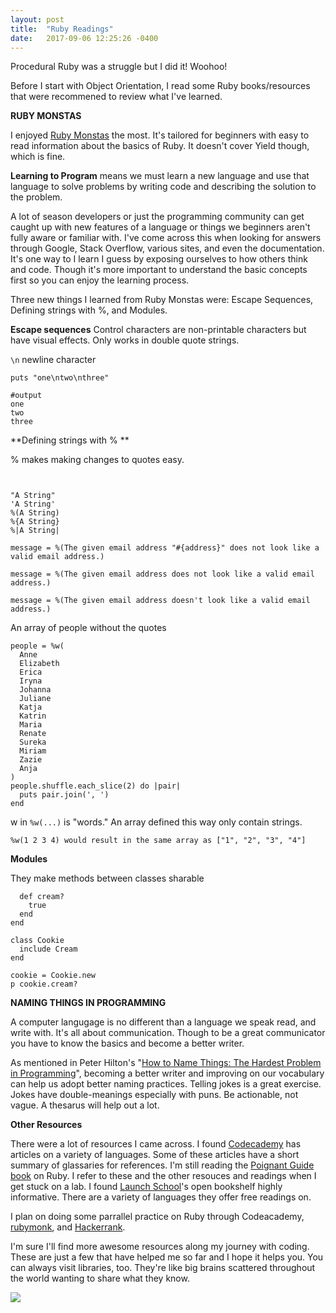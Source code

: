 ```yaml
---
layout: post
title:  "Ruby Readings"
date:   2017-09-06 12:25:26 -0400
---
```



Procedural Ruby was a struggle but I did it! Woohoo!

Before I start with Object Orientation, I read some Ruby books/resources that were recommened to review what I've learned.

**RUBY MONSTAS**

I enjoyed [Ruby Monstas](http://ruby-for-beginners.rubymonstas.org/print.html) the most. It's tailored for beginners with easy to read information about the basics of Ruby. It doesn't cover Yield though, which is fine. 

**Learning to Program** means we must learn a new language and use that language to solve problems by writing code and describing the solution to the problem.

A lot of season developers or just the programming community can get caught up with new features of a language or things we beginners aren't fully aware or familiar with. I've come across this when looking for answers through Google, Stack Overflow, various sites, and even the documentation. It's one way to I learn I guess by exposing ourselves to how others think and code. Though it's more important to understand the basic concepts first so you can enjoy the learning process.

Three new things I learned from Ruby Monstas were: Escape Sequences, Defining strings with %, and Modules.

**Escape sequences**
Control characters are non-printable characters but have visual effects. Only works in double quote strings.

``` \n ``` newline character

```
puts "one\ntwo\nthree"

#output
one
two
three
```

**Defining strings with % **

% makes making changes to quotes easy.

``` %[any-character]The actual string[the same character]


"A String"
'A String'
%(A String)
%{A String}
%|A String|
```

```
message = %(The given email address "#{address}" does not look like a valid email address.)

message = %(The given email address does not look like a valid email address.)

message = %(The given email address doesn't look like a valid email address.)
```

An array of people without the quotes

```
people = %w(
  Anne
  Elizabeth
  Erica
  Iryna
  Johanna
  Juliane
  Katja
  Katrin
  Maria
  Renate
  Sureka
  Miriam
  Zazie
  Anja
)
people.shuffle.each_slice(2) do |pair|
  puts pair.join(', ')
end
```

w in ```%w(...)``` is "words." An array defined this way only contain strings.

```
%w(1 2 3 4) would result in the same array as ["1", "2", "3", "4"]
```

**Modules**

They make methods between classes sharable

```
  def cream?
    true
  end
end

class Cookie
  include Cream
end

cookie = Cookie.new
p cookie.cream?
```

**NAMING THINGS IN PROGRAMMING**

A computer langugage is no different than a language we speak read, and write with. It's all about communication. Though to be a great communicator you have to know the basics and become a better writer.

As mentioned in Peter Hilton's "[How to Name Things: The Hardest Problem in Programming](https://www.slideshare.net/pirhilton/how-to-name-things-the-hardest-problem-in-programming)", becoming a better writer and improving on our vocabulary can help us adopt better naming practices. Telling jokes is a great exercise. Jokes have double-meanings especially with puns. Be actionable, not vague. A thesarus will help out a lot.

**Other Resources**

There were a lot of resources I came across. I found [Codecademy](https://www.codecademy.com/articles) has articles on a variety of languages. Some of these articles have a short summary of glassaries for references. I'm still reading the [Poignant Guide book](http://poignant.guide/book/) on Ruby. I refer to these and the other resouces and readings when I get stuck on a lab. I found [Launch School](https://launchschool.com/books)'s open bookshelf highly informative. There are a variety of languages they offer free readings on.

I plan on doing some parrallel practice on Ruby through Codeacademy, [rubymonk](https://rubymonk.com/), and [Hackerrank](https://www.hackerrank.com). 

I'm sure I'll find more awesome resources along my journey with coding. These are just a few that have helped me so far and I hope it helps you. You can always visit libraries, too. They're like big brains scattered throughout the world wanting to share what they know.

![](http://i.imgur.com/T4iO2la.jpg)


